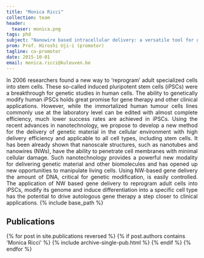 ```yaml
---
title: "Monica Ricci"
collection: team
header:
  teaser: monica.png
tags: phd
subject: "Nanowire based intracellular delivery: a versatile tool for gene therapy"
prom: Prof. Hiroshi Uji-i (promotor)
tagline: co-promotor
date: 2015-10-01
email: monica.ricci@kuleuven.be
---
```


<p align= "justify">
In 2006 researchers found a new way to ‘reprogram’ adult specialized cells into stem cells. These so-called induced pluripotent stem cells (iPSCs) were a breakthrough for genetic studies in human cells. The ability to genetically modify human iPSCs holds great promise for gene therapy and other clinical applications. However, while the immortalized human tumour cells lines commonly use at the laboratory level can be edited with almost complete efficiency, much lower success rates are achieved in iPSCs. Using the recent advances in nanotechnology, we propose to develop a new method for the delivery of genetic material in the cellular environment with high delivery efficiency and applicable to all cell types, including stem cells.
It has been already shown that nanoscale structures, such as nanotubes and nanowires (NWs), have the ability to penetrate cell membranes with minimal cellular damage. Such nanotechnology provides a powerful new modality for delivering genetic material and other biomolecules and has opened up new opportunities to manipulate living cells. Using NW-based gene delivery the amount of DNA, critical for genetic modification, is easily controlled.
The application of NW based gene delivery to reprogram adult cells into iPSCs, modify its genome and induce differentiation into a specific cell type has the potential to drive autologous gene therapy a step closer to clinical applications.
{% include base_path %}

<h2> Publications </h2>
{% for post in site.publications reversed %}
  {% if post.authors contains 'Monica Ricci' %}
    {% include archive-single-pub.html %}
  {% endif %}
{% endfor %}
